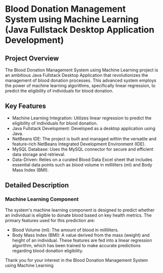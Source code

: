 # Blood Donation Management System using Machine Learning (Java Fullstack Desktop Application Development)

## Project Overview
The Blood Donation Management System using Machine Learning project is an ambitious Java Fullstack Desktop Application that revolutionizes the management of blood donation processes. This advanced system employs the power of machine learning algorithms, specifically linear regression, to predict the eligibility of individuals for blood donation.

## Key Features
- Machine Learning Integration: Utilizes linear regression to predict the eligibility of individuals for blood donation.
- Java Fullstack Development: Developed as a desktop application using Java.
- NetBeans IDE: The project is built and managed within the versatile and feature-rich NetBeans Integrated Development Environment (IDE).
- MySQL Database: Uses the MySQL connector for secure and efficient data storage and retrieval.
- Data-Driven: Relies on a curated Blood Data Excel sheet that includes essential data points such as blood volume in milliliters (ml) and Body Mass Index (BMI).

## Detailed Description

### Machine Learning Component
The system's machine learning component is designed to predict whether an individual is eligible to donate blood based on key health metrics. The primary features used for this prediction are:
- Blood Volume (ml): The amount of blood in milliliters.
- Body Mass Index (BMI): A value derived from the mass (weight) and height of an individual.
These features are fed into a linear regression algorithm, which has been trained to make accurate predictions regarding blood donation eligibility.

Thank you for your interest in the Blood Donation Management System using Machine Learning
